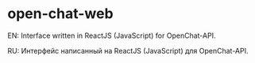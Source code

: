 # open-chat-web

EN:
Interface written in ReactJS (JavaScript) for OpenChat-API.

RU:
Интерфейс написанный на ReactJS (JavaScript) для OpenChat-API.
